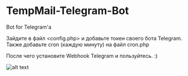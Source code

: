 # TempMail-Telegram-Bot
Bot for Telegram'a

Зайдите в файл <config.php> и добавьте токен своего бота Telegram.
Также добавьте cron (каждую минуту) на файл cron.php

После чего установите Webhook Telegram и пользуйтесь. :)

![alt text](https://i.imgur.com/6BRYauK.jpg)

